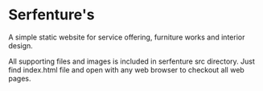 # Serfenture's

A simple static website for service offering, furniture works and interior design.

All supporting files and images is included in serfenture src directory.
Just find index.html file and open with any web browser to checkout all web pages.
